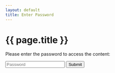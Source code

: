 ```yaml
---
layout: default
title: Enter Password
---
```


<h1>{{ page.title }}</h1>
<p>Please enter the password to access the content:</p>

<!-- Password Input Section -->
<div id="password-section">
  <input type="password" id="password-input" placeholder="Password">
  <button id="submit-password">Submit</button>
  <div class="error-message" id="error-message"></div>
</div>

<script>
  // Define the correct password and the target page URL
  const correctPassword = "secret";
  const contentPageUrl = "dm-notes/";  // URL of the protected content page

  // Get references to elements
  const passwordInput = document.getElementById("password-input");
  const submitButton = document.getElementById("submit-password");
  const errorMessage = document.getElementById("error-message");

  // Add event listener to the submit button
  submitButton.addEventListener("click", () => {
    // Check if the entered password is correct
    if (passwordInput.value === correctPassword) {
      // Redirect to the protected content page
      window.location.href = contentPageUrl;
    } else {
      // Display an error message
      errorMessage.textContent = "Incorrect password. Please try again.";
    }
  });
</script>